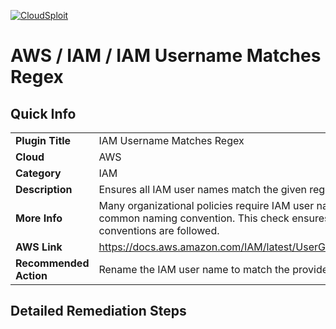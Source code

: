 [![CloudSploit](https://cloudsploit.com/img/logo-new-big-text-100.png "CloudSploit")](https://cloudsploit.com)

# AWS / IAM / IAM Username Matches Regex

## Quick Info

| | |
|-|-|
| **Plugin Title** | IAM Username Matches Regex |
| **Cloud** | AWS |
| **Category** | IAM |
| **Description** | Ensures all IAM user names match the given regex |
| **More Info** | Many organizational policies require IAM user names to follow a common naming convention. This check ensures these conventions are followed. |
| **AWS Link** | https://docs.aws.amazon.com/IAM/latest/UserGuide/id_users.html |
| **Recommended Action** | Rename the IAM user name to match the provided regex. |

## Detailed Remediation Steps





